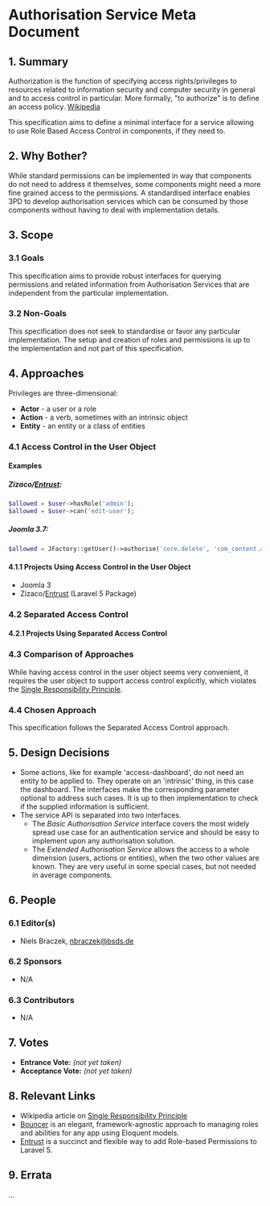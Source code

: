 # Authorisation Service Meta Document

## 1. Summary

Authorization is the function of specifying access rights/privileges to resources related to information security and computer security in general and to access control in particular. More formally, "to authorize" is to define an access policy. [Wikipedia](https://en.wikipedia.org/wiki/Authorization)

This specification aims to define a minimal interface for a service allowing to use Role Based Access Control in components, if they need to.

## 2. Why Bother?

While standard permissions can be implemented in way that components do not need to address it themselves, some components might need a more fine grained access to the permissions. A standardised interface enables 3PD to develop authorisation services which can be consumed by those components without having to deal with implementation details.

## 3. Scope

### 3.1 Goals

This specification aims to provide robust interfaces for querying permissions and related information from Authorisation Services that are independent from the particular implementation.

### 3.2 Non-Goals

This specification does not seek to standardise or favor any particular implementation.
The setup and creation of roles and permissions is up to the implementation and not part of this specification.

## 4. Approaches

Privileges are three-dimensional:

  * **Actor** - a user or a role
  * **Action** - a verb, sometimes with an intrinsic object
  * **Entity** - an entity or a class of entities 

### 4.1 Access Control in the User Object

#### Examples
 
##### Zizaco/[Entrust][]:

```php
$allowed = $user->hasRole('admin');
$allowed = $user->can('edit-user');
```

##### Joomla 3.7:

```php
$allowed = JFactory::getUser()->authorise('core.delete', 'com_content.article.' . (int) $record->id)
```

#### 4.1.1 Projects Using Access Control in the User Object

  * Joomla 3
  * Zizaco/[Entrust][] (Laravel 5 Package)
  
### 4.2 Separated Access Control

#### 4.2.1 Projects Using Separated Access Control

### 4.3 Comparison of Approaches

While having access control in the user object seems very convenient, it requires the user object to support access control explicitly, which violates the [Single Responsibility Principle][].
 
### 4.4 Chosen Approach

This specification follows the Separated Access Control approach.

## 5. Design Decisions

* Some actions, like for example 'access-dashboard', do not need an entity to be applied to.
  They operate on an 'intrinsic' thing, in this case the dashboard.
  The interfaces make the corresponding parameter optional to address such cases.
  It is up to then implementation to check if the supplied information is sufficient.
* The service API is separated into two interfaces.
  * The *Basic Authorisation Service* interface covers the most widely spread use case for an authentication service and should be easy to implement upon any authorisation solution.
  * The *Extended Authorisation Service* allows the access to a whole dimension (users, actions or entities), when the two other values are known. They are very useful in some special cases, but not needed in average components. 
 
## 6. People

### 6.1 Editor(s)

* Niels Braczek, <nbraczek@bsds.de>

### 6.2 Sponsors

* N/A

### 6.3 Contributors

* N/A

## 7. Votes

* **Entrance Vote:** _(not yet taken)_
* **Acceptance Vote:** _(not yet taken)_

## 8. Relevant Links

* Wikipedia article on [Single Responsibility Principle][]
* [Bouncer](https://github.com/JosephSilber/bouncer) is an elegant, framework-agnostic approach to managing roles and abilities for any app using Eloquent models.
* [Entrust][] is a succinct and flexible way to add Role-based Permissions to Laravel 5.

[Single Responsibility Principle]: https://en.wikipedia.org/wiki/Single_responsibility_principle
[Entrust]: https://github.com/Zizaco/entrust

## 9. Errata

...
